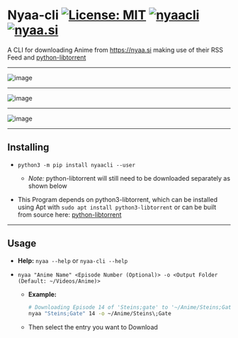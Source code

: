 # Nyaa-cli [![License: MIT](https://img.shields.io/badge/License-MIT-yellow.svg)](https://opensource.org/licenses/MIT) [![nyaacli](https://img.shields.io/pypi/pyversions/nyaacli)](https://pypi.org/project/nyaacli/) [![nyaa.si](https://img.shields.io/badge/-nyaa.si-green)](https://nyaa.si)


A CLI for downloading Anime from https://nyaa.si making use of their RSS Feed and [python-libtorrent](https://github.com/arvidn/libtorrent/blob/RC_1_2/docs/python_binding.rst)

---

![image](https://user-images.githubusercontent.com/37747572/69002323-bb2ea100-08cb-11ea-9b47-20bd9870c8c0.png)

---

![image](https://user-images.githubusercontent.com/37747572/69002293-33e12d80-08cb-11ea-842e-02947726185d.png)

---

![image](https://user-images.githubusercontent.com/37747572/69002363-ad2d5000-08cc-11ea-9360-76bf1598512d.png)

---

## Installing

- `python3 -m pip install nyaacli --user`
  - *Note:* python-libtorrent will still need to be downloaded separately as shown below

- This Program depends on python3-libtorrent, which can be installed using Apt with `sudo apt install python3-libtorrent` or can be built from source here: [python-libtorrent](https://github.com/arvidn/libtorrent/blob/RC_1_2/docs/python_binding.rst)

---

## Usage

- **Help:** `nyaa --help` or `nyaa-cli --help`

- `nyaa "Anime Name" <Episode Number (Optional)> -o <Output Folder (Default: ~/Videos/Anime)>`
  - **Example:**
    ```bash
    # Downloading Episode 14 of 'Steins;gate' to '~/Anime/Steins;Gate'
    nyaa "Steins;Gate" 14 -o ~/Anime/Steins\;Gate
    ```
  - Then select the entry you want to Download
